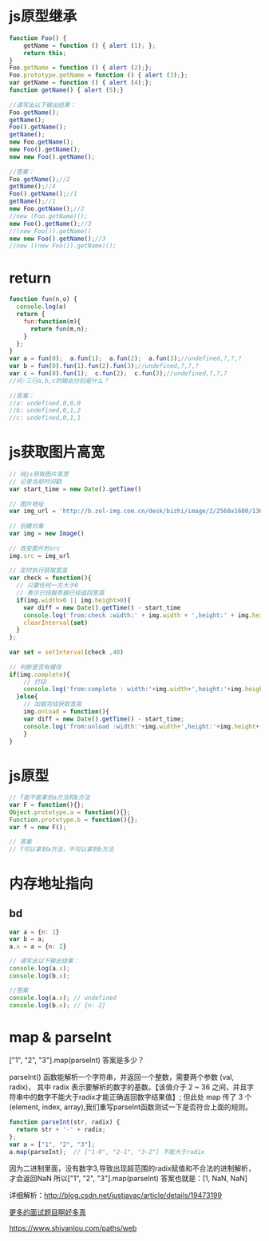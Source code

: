 
# js原型继承

```js
function Foo() {
    getName = function () { alert (1); };
    return this;
}
Foo.getName = function () { alert (2);};
Foo.prototype.getName = function () { alert (3);};
var getName = function () { alert (4);};
function getName() { alert (5);}
 
//请写出以下输出结果：
Foo.getName();
getName();
Foo().getName();
getName();
new Foo.getName();
new Foo().getName();
new new Foo().getName();
 
//答案：
Foo.getName();//2
getName();//4
Foo().getName();//1
getName();//1
new Foo.getName();//2   
//new (Foo.getName)();
new Foo().getName();//3
//(new Foo()).getName()
new new Foo().getName();//3
//new ((new Foo()).getName)();
```

# return

```js
function fun(n,o) {
  console.log(o)
  return {
    fun:function(m){
      return fun(m,n);
    }
  };
}
var a = fun(0);  a.fun(1);  a.fun(2);  a.fun(3);//undefined,?,?,?
var b = fun(0).fun(1).fun(2).fun(3);//undefined,?,?,?
var c = fun(0).fun(1);  c.fun(2);  c.fun(3);//undefined,?,?,?
//问:三行a,b,c的输出分别是什么？
 
//答案：
//a: undefined,0,0,0
//b: undefined,0,1,2
//c: undefined,0,1,1
```
 
# js获取图片高宽

```js
// 纯js获取图片高宽
// 记录当前时间戳
var start_time = new Date().getTime()
 
// 图片地址
var img_url = 'http://b.zol-img.com.cn/desk/bizhi/image/2/2560x1600/1365477614755.jpg?' + start_time
 
// 创建对象
var img = new Image()
 
// 改变图片的src
img.src = img_url
 
// 定时执行获取宽高
var check = function(){
  // 只要任何一方大于0
  // 表示已经服务器已经返回宽高
  if(img.width>0 || img.height>0){
    var diff = new Date().getTime() - start_time
    console.log('from:check :width:' + img.width + ',height:' + img.height + ', time:' +  diff + 'ms')
    clearInterval(set)
  }
};
 
var set = setInterval(check ,40)
 
// 判断是否有缓存
if(img.complete){
    // 打印
    console.log('from:complete : width:'+img.width+',height:'+img.height);
  }else{
    // 加载完成获取宽高
    img.onload = function(){
    var diff = new Date().getTime() - start_time;
    console.log('from:onload :width:'+img.width+',height:'+img.height+', time:'+diff+'ms')
    }
}
```

# js原型

```js
// f能不能拿到a方法和b方法
var F = function(){};
Object.prototype.a = function(){};
Function.prototype.b = function(){};
var f = new F();

// 答案
// f可以拿到a方法，不可以拿到b方法
```

# 内存地址指向

## bd

```js
var a = {n: 1}
var b = a;
a.x = a = {n: 2}

// 请写出以下输出结果：
console.log(a.x);
console.log(b.x);

//答案
console.log(a.x); // undefined
console.log(b.x); // {n: 2}
```

# map & parseInt

["1", "2", "3"].map(parseInt) 答案是多少？

parseInt() 函数能解析一个字符串，并返回一个整数，需要两个参数 (val, radix)，
其中 radix 表示要解析的数字的基数。【该值介于 2 ~ 36 之间，并且字符串中的数字不能大于radix才能正确返回数字结果值】;
但此处 map 传了 3 个 (element, index, array),我们重写parseInt函数测试一下是否符合上面的规则。

```js
function parseInt(str, radix) {
  return str + '-' + radix;
};
var a = ["1", "2", "3"];
a.map(parseInt);  // ["1-0", "2-1", "3-2"] 不能大于radix
```

因为二进制里面，没有数字3,导致出现超范围的radix赋值和不合法的进制解析，才会返回NaN
所以["1", "2", "3"].map(parseInt) 答案也就是：[1, NaN, NaN]

详细解析：http://blog.csdn.net/justjavac/article/details/19473199

[更](https://www.cnblogs.com/haoyijing/p/5789348.html)[多](https://www.cnblogs.com/haoyijing/p/5898420.html)[的](https://www.cnblogs.com/haoyijing/p/5780575.html)[面](https://www.cnblogs.com/haoyijing/p/5881351.html)[试](https://www.cnblogs.com/haoyijing/p/5760423.html)[题](https://www.cnblogs.com/haoyijing/p/5991518.html)[目](https://www.cnblogs.com/haoyijing/p/5894674.html)[啊](https://www.cnblogs.com/haoyijing/p/5874104.html)[好](https://www.cnblogs.com/haoyijing/p/5742239.html)[多](https://www.cnblogs.com/haoyijing/p/5737308.html)[真](http://zhangwenli.com/blog/2015/04/01/2015-front-end-engineer-interview)

https://www.shiyanlou.com/paths/web